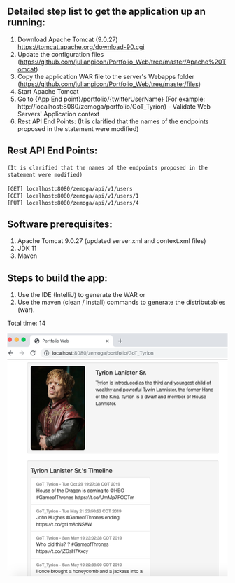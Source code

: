 Detailed step list to get the application up an running:
--------------------------------------------------------

1. Download Apache Tomcat (9.0.27) https://tomcat.apache.org/download-90.cgi
2. Update the configuration files (https://github.com/julianpicon/Portfolio_Web/tree/master/Apache%20Tomcat)
3. Copy the application WAR file to the server's Webapps folder (https://github.com/julianpicon/Portfolio_Web/tree/master/files)
4. Start Apache Tomcat
5. Go to {App End point}/portfolio/{twitterUserName} (For example: http://localhost:8080/zemoga/portfolio/GoT_Tyrion) - Validate Web Servers' Application context
6. Rest API End Points: (It is clarified that the names of the endpoints proposed in the statement were modified)

Rest API End Points:
--------------------------------------------------------------------------------------------------------------
    (It is clarified that the names of the endpoints proposed in the statement were modified)
    
    [GET] localhost:8080/zemoga/api/v1/users
    [GET] localhost:8080/zemoga/api/v1/users/1
    [PUT] localhost:8080/zemoga/api/v1/users/4

Software prerequisites:
-----------------------

1. Apache Tomcat 9.0.27 (updated server.xml and context.xml files)
2. JDK 11
3. Maven

Steps to build the app:
-----------------------

1. Use the IDE (IntelliJ) to generate the WAR or 
1. Use the maven (clean / install) commands to generate the distributables (war).

Total time: 14 

![Image description](./files/images/Parte1.png)